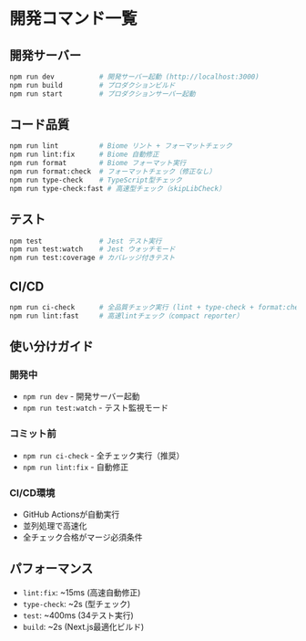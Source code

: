 # 開発コマンド一覧

## 開発サーバー

```bash
npm run dev           # 開発サーバー起動 (http://localhost:3000)
npm run build         # プロダクションビルド
npm run start         # プロダクションサーバー起動
```

## コード品質

```bash
npm run lint          # Biome リント + フォーマットチェック
npm run lint:fix      # Biome 自動修正
npm run format        # Biome フォーマット実行
npm run format:check  # フォーマットチェック（修正なし）
npm run type-check    # TypeScript型チェック
npm run type-check:fast # 高速型チェック（skipLibCheck）
```

## テスト

```bash
npm test              # Jest テスト実行
npm run test:watch    # Jest ウォッチモード
npm run test:coverage # カバレッジ付きテスト
```

## CI/CD

```bash
npm run ci-check      # 全品質チェック実行 (lint + type-check + format:check + test + build)
npm run lint:fast     # 高速lintチェック（compact reporter）
```

## 使い分けガイド

### 開発中
- `npm run dev` - 開発サーバー起動
- `npm run test:watch` - テスト監視モード

### コミット前
- `npm run ci-check` - 全チェック実行（推奨）
- `npm run lint:fix` - 自動修正

### CI/CD環境
- GitHub Actionsが自動実行
- 並列処理で高速化
- 全チェック合格がマージ必須条件

## パフォーマンス

- `lint:fix`: ~15ms (高速自動修正)
- `type-check`: ~2s (型チェック)
- `test`: ~400ms (34テスト実行)
- `build`: ~2s (Next.js最適化ビルド)